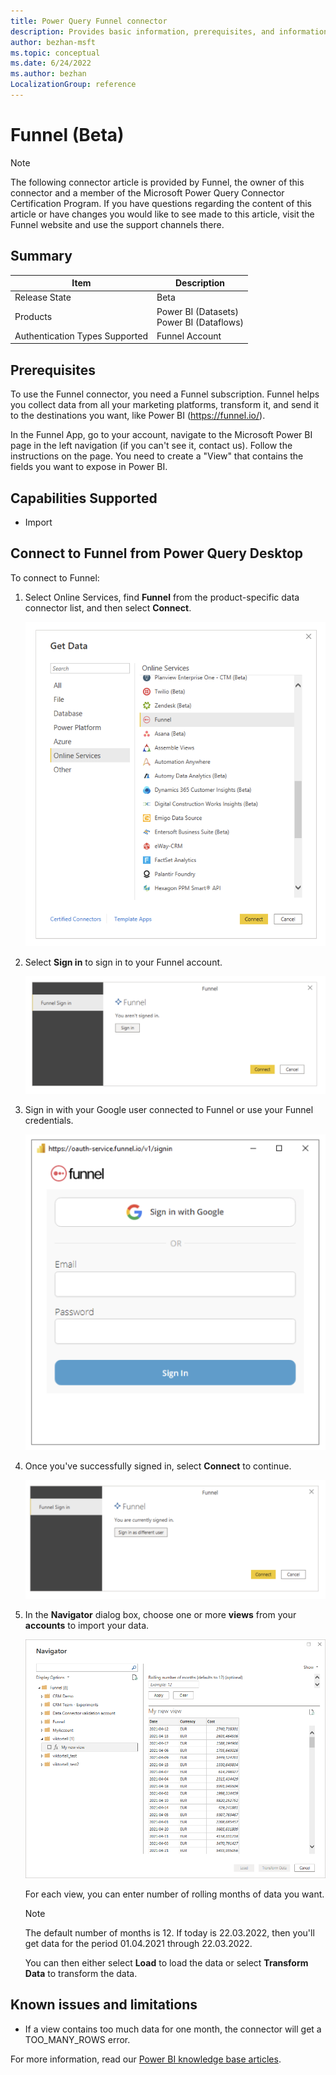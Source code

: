 ```yaml
---
title: Power Query Funnel connector
description: Provides basic information, prerequisites, and information on how to connect to your Funnel data, along with a list of known issues and limitations.
author: bezhan-msft
ms.topic: conceptual
ms.date: 6/24/2022
ms.author: bezhan
LocalizationGroup: reference
---
```


# Funnel (Beta)

>[!Note]
>The following connector article is provided by Funnel, the owner of this connector and a member of the Microsoft Power Query Connector Certification Program. If you have questions regarding the content of this article or have changes you would like to see made to this article, visit the Funnel website and use the support channels there.

## Summary

| Item | Description |
| ---- | ----------- |
| Release State | Beta |
| Products | Power BI (Datasets)<br/>Power BI (Dataflows) |
| Authentication Types Supported | Funnel Account |

## Prerequisites

To use the Funnel connector, you need a Funnel subscription. Funnel helps you collect data from all your marketing platforms, transform it, and send it to the destinations you want, like Power BI (https://funnel.io/).

In the Funnel App, go to your account, navigate to the Microsoft Power BI page in the left navigation (if you can't see it, contact us). Follow the instructions on the page. You need to create a "View" that contains the fields you want to expose in Power BI.

## Capabilities Supported

* Import

## Connect to Funnel from Power Query Desktop

To connect to Funnel:

1. Select Online Services, find **Funnel** from the product-specific data connector list, and then select **Connect**.

   [![Select Funnel Connector.](./media/funnel/funnel_connector.png)](./media/funnel/funnel_connector.png#lightbox)

1. Select **Sign in** to sign in to your Funnel account.

   ![Sign in to your Funnel account.](media/funnel/funnel_sign_in_1.png)

1. Sign in with your Google user connected to Funnel or use your Funnel credentials.

   ![Sign in to your Funnel account step 2.](media/funnel/funnel_sign_in_2.png)

1. Once you've successfully signed in, select **Connect** to continue.

   ![Successfully signed in to your Funnel account.](media/funnel/funnel_sign_in_3.png)

1. In the **Navigator** dialog box, choose one or more **views** from your **accounts** to import your data.

   [![Choose "views" from accounts.](media/funnel/funnel_navigation_table.png)](media/funnel/funnel_navigation_table.png#lightbox)

   For each view, you can enter number of rolling months of data you want.

   > [!NOTE]
   > The default number of months is 12. If today is 22.03.2022, then you'll get data for the period 01.04.2021 through 22.03.2022.

   You can then either select **Load** to load the data or select **Transform Data** to transform the data.

## Known issues and limitations

* If a view contains too much data for one month, the connector will get a TOO_MANY_ROWS error.

For more information, read our [Power BI knowledge base articles](https://help.funnel.io/en/?q=powerbi).
